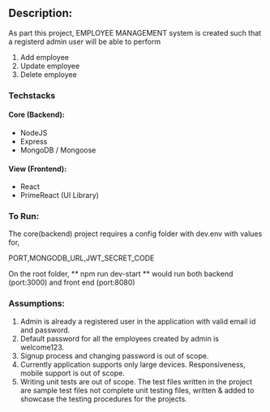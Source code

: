 ## Description:

As part this project, EMPLOYEE MANAGEMENT system is created such that a registerd admin user will be able to perform

1. Add employee
2. Update employee
3. Delete employee

### Techstacks

#### Core (Backend):

- NodeJS
- Express
- MongoDB / Mongoose

#### View (Frontend):

- React
- PrimeReact (UI Library)

### To Run:

The core(backend) project requires a config folder with dev.env with values for,

PORT,MONGODB_URL,JWT_SECRET_CODE

On the root folder, ** npm run dev-start ** would run both backend (port:3000) and front end (port:8080)

### Assumptions:

1. Admin is already a registered user in the application with valid email id and password.
2. Default password for all the employees created by admin is welcome123.
3. Signup process and changing password is out of scope.
4. Currently application supports only large devices. Responsiveness, mobile support is out of scope.
5. Writing unit tests are out of scope. The test files written in the project are sample test files not complete unit testing files, written & added to showcase the testing procedures for the projects.
